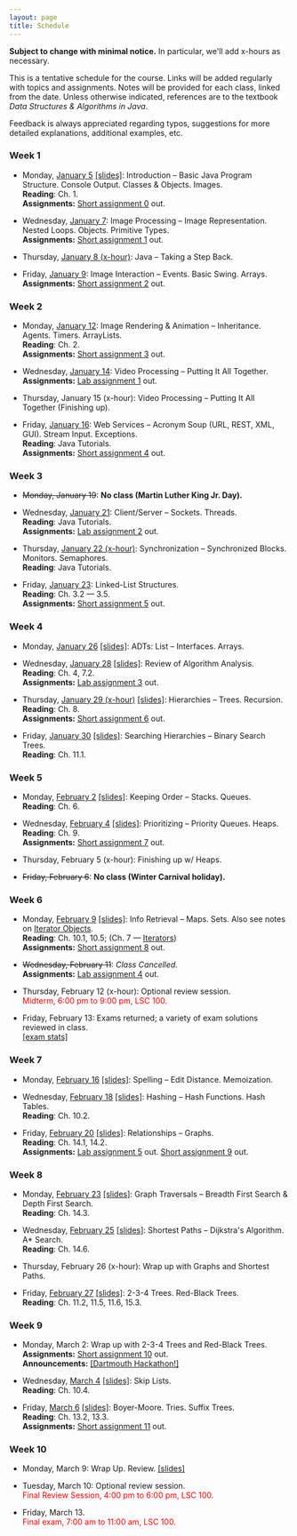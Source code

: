 ```yaml
---
layout: page
title: Schedule
---
```


**Subject to change with minimal notice.** In particular, we'll add x-hours as necessary.

This is a tentative schedule for the course.  Links will be added regularly with
topics and assignments. Notes will be provided for each class, linked from the date.
Unless otherwise indicated, references are to the textbook <i>Data Structures & Algorithms in Java</i>.

Feedback is always appreciated regarding typos, suggestions for more detailed explanations, additional examples, etc.

### Week 1 ###

* Monday, [January 5](lectures/1/1.html) [\[slides\]](lectures/1/resources/1.pdf): Introduction &ndash; Basic Java Program Structure. Console Output. Classes & Objects. Images.  
  **Reading**: Ch. 1.  
  **Assignments:** [Short assignment 0](sa/sa0/sa0.html) out.

* Wednesday, [January 7](lectures/2/2.html): Image Processing &ndash; Image Representation. Nested Loops. Objects. Primitive Types.  
  **Assignments:** [Short assignment 1](sa/sa1/sa1.html) out.

* Thursday, [January 8 (x-hour)](lectures/2.5/2.5.html): Java &ndash; Taking a Step Back.

* Friday, [January 9](lectures/3/3.html): Image Interaction &ndash; Events. Basic Swing. Arrays.  
  **Assignments:** [Short assignment 2](sa/sa2/sa2.html) out.

### Week 2 ###

* Monday, [January 12](lectures/4/4.html): Image Rendering & Animation &ndash; Inheritance. Agents. Timers. ArrayLists.  
  **Reading**: Ch. 2.  
  **Assignments:** [Short assignment 3](sa/sa3/sa3.html) out.

* Wednesday, [January 14](lectures/5/5.html): Video Processing &ndash; Putting It All Together.  
  **Assignments:** [Lab assignment 1](lab/lab1/lab1.html) out.

* Thursday, January 15 (x-hour): Video Processing &ndash; Putting It All Together (Finishing up).

* Friday, [January 16](lectures/6/6.html): Web Services &ndash; Acronym Soup (URL, REST, XML, GUI). Stream Input. Exceptions.  
  **Reading**: Java Tutorials.  
  **Assignments:** [Short assignment 4](sa/sa4/sa4.html) out.

### Week 3 ###

* ~~Monday, January 19~~: **No class (Martin Luther King Jr. Day).**

* Wednesday, [January 21](lectures/7/7.html): Client/Server &ndash; Sockets. Threads.  
  **Reading**: Java Tutorials.  
  **Assignments:** [Lab assignment 2](lab/lab2/lab2.html) out.

* Thursday, [January 22 (x-hour)](lectures/8/8.html): Synchronization &ndash; Synchronized Blocks. Monitors. Semaphores.  
  **Reading**: Java Tutorials.

* Friday, [January 23](lectures/9/9.html): Linked-List Structures.  
  **Reading**: Ch. 3.2 &mdash; 3.5.  
  **Assignments:** [Short assignment 5](sa/sa5/sa5.html) out.

### Week 4 ###

* Monday, [January 26](lectures/10/10.html) [\[slides\]](lectures/10/resources/lists.pdf): ADTs: List &ndash; Interfaces. Arrays.

* Wednesday, [January 28](lectures/11/11.html) [\[slides\]](lectures/11/resources/lecture11.pdf): Review of Algorithm Analysis.  
  **Reading**: Ch. 4, 7.2.  
  **Assignments:** [Lab assignment 3](lab/lab3/lab3.html) out.

* Thursday, [January 29 (x-hour)](lectures/11.5/11.5.html) [\[slides\]](lectures/11.5/resources/lecture11.5.pdf): Hierarchies &ndash; Trees. Recursion.  
  **Reading**: Ch. 8.  
  **Assignments:** [Short assignment 6](sa/sa6/sa6.html) out.

* Friday, [January 30](lectures/12/12.html) [\[slides\]](lectures/12/resources/lecture12.pdf): Searching Hierarchies &ndash; Binary Search Trees.  
  **Reading**: Ch. 11.1.

### Week 5 ###

* Monday, [February 2](lectures/13/13.html) [\[slides\]](lectures/13/resources/lecture13.pdf): Keeping Order &ndash; Stacks. Queues.  
  **Reading**: Ch. 6.

* Wednesday, [February 4](lectures/14/14.html) [\[slides\]](lectures/14/resources/lecture14.pdf): Prioritizing &ndash; Priority Queues. Heaps.  
  **Reading**: Ch. 9.  
  **Assignments:** [Short assignment 7](sa/sa7/sa7.html) out.

* Thursday, February 5 (x-hour): Finishing up w/ Heaps.

<!--
* Thursday, February 5 (x-hour): Iterating &ndash; Iterator Objects.
  **Reading**: Ch. 7.
-->

* ~~Friday, February 6~~: **No class (Winter Carnival holiday).**

### Week 6 ###

* Monday, [February 9](lectures/16/16.html) [\[slides\]](lectures/16/resources/lecture16.pdf): Info Retrieval &ndash; Maps. Sets.
Also see notes on [Iterator Objects](lectures/15/15.html).  
  **Reading**: Ch. 10.1, 10.5; (Ch. 7 &mdash; [Iterators](lectures/15/15.html))  
  **Assignments:** [Short assignment 8](sa/sa8/sa8.html) out.

* ~~Wednesday, February 11~~: *Class Cancelled.*  
  **Assignments:** [Lab assignment 4](lab/lab4/lab4.html) out.

* Thursday, February 12 (x-hour): Optional review session.  
<span style="color:#ff0000">Midterm, 6:00 pm to 9:00 pm, LSC 100.</span>

* Friday, February 13: Exams returned; a variety of exam solutions reviewed in class.  
[\[exam stats\]](exams/midterm-results.pdf)
<!-- [\[exam stats\]](exams/peters/W15/Midterm-W15/results/midterm-results.pdf) -->

### Week 7 ###

* Monday, [February 16](lectures/17/17.html) [\[slides\]](lectures/17/resources/lecture17.pdf): Spelling &ndash; Edit Distance. Memoization.

* Wednesday, [February 18](lectures/18/18.html) [\[slides\]](lectures/18/resources/lecture18.pdf): Hashing &ndash; Hash Functions. Hash Tables.  
  **Reading**: Ch. 10.2.

* Friday, [February 20](lectures/19/19.html) [\[slides\]](lectures/19/resources/lecture19.pdf): Relationships &ndash; Graphs.  
  **Reading**: Ch. 14.1, 14.2.  
  **Assignments:** [Lab assignment 5](lab/lab5/lab5.html) out. [Short assignment 9](sa/sa9/sa9.html) out.

### Week 8 ###

* Monday, [February 23](lectures/20/20.html) [\[slides\]](lectures/20/resources/lecture20.pdf): Graph Traversals &ndash; Breadth First Search & Depth First Search.  
  **Reading**: Ch. 14.3.

* Wednesday, [February 25](lectures/21/21.html) [\[slides\]](lectures/21/resources/lecture21.pdf): Shortest Paths &ndash; Dijkstra's Algorithm. A* Search.  
  **Reading**: Ch. 14.6.

* Thursday, February 26 (x-hour): Wrap up with Graphs and Shortest Paths.

* Friday, [February 27](lectures/22/22.html) [\[slides\]](lectures/22/resources/lecture22.pdf): 2-3-4 Trees. Red-Black Trees.  
  **Reading**: Ch. 11.2, 11.5, 11.6, 15.3.

### Week 9 ###

* Monday, March 2: Wrap up with 2-3-4 Trees and Red-Black Trees.  
  **Assignments:** [Short assignment 10](sa/sa10/sa10.html) out.  
  **Announcements:** [\[Dartmouth Hackathon!\]](lectures/22/resources/hackathon.pdf)

* Wednesday, [March 4](lectures/23/23.html) [\[slides\]](lectures/23/resources/lecture23.pdf): Skip Lists.  
  **Reading**: Ch. 10.4.

* Friday, [March 6](lectures/24/24.html) [\[slides\]](lectures/24/resources/lecture24.pdf): Boyer-Moore. Tries. Suffix Trees.  
  **Reading**: Ch. 13.2, 13.3.  
  **Assignments:** [Short assignment 11](sa/sa11/sa11.html) out.

### Week 10 ###

* Monday, March 9: Wrap Up. Review. [\[slides\]](lectures/25/25.pdf)

* Tuesday, March 10: Optional review session.  
<span style="color:#ff0000">Final Review Session, 4:00 pm to 6:00 pm, LSC 100.</span>

* Friday, March 13.  
<span style="color:#ff0000">Final exam, 7:00 am to 11:00 am, LSC 100.</span>
